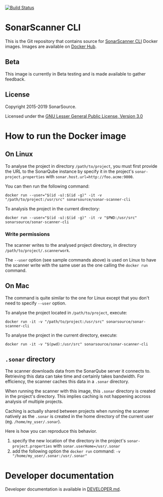 [![Build Status](https://travis-ci.org/SonarSource/sonar-scanner-cli-docker.svg?branch=master)](https://travis-ci.org/SonarSource/sonar-scanner-cli-docker)

# SonarScanner CLI

This is the Git repository that contains source for [SonarScanner CLI](https://github.com/SonarSource/sonar-scanner-cli) Docker images.
Images are available on [Docker Hub](https://hub.docker.com/r/sonarsource/sonar-scanner-cli).

## Beta

This image is currently in Beta testing and is made available to gather feedback.

## License

Copyright 2015-2019 SonarSource.

Licensed under the [GNU Lesser General Public License, Version 3.0](http://www.gnu.org/licenses/lgpl.txt)

# How to run the Docker image

## On Linux

To analyse the project in directory `/path/to/project`, you must first provide the URL to the SonarQube instance by specify it in the project's `sonar-project.properties` with `sonar.host.url=http://foo.acme:9000`.

You can then run the following command:

```
docker run --user="$(id -u):$(id -g)" -it -v "/path/to/project:/usr/src" sonarsource/sonar-scanner-cli
```

To analysis the project in the current directory:

```
docker run --user="$(id -u):$(id -g)" -it -v "$PWD:/usr/src" sonarsource/sonar-scanner-cli
```

### Write permissions

The scanner writes to the analysed project directory, in directory `/path/to/project/.scannerwork`.

The `--user` option (see sample commands above) is used on Linux to have the scanner write with the same user as the one calling the `docker run` command.

## On Mac

The command is quite similar to the one for Linux except that you don't need to specify `--user` option.

To analyse the project located in `/path/to/project`, execute:

```
docker run -it -v "/path/to/project:/usr/src" sonarsource/sonar-scanner-cli
```

To analyse the project in the current directory, execute:

```
docker run -it -v "$(pwd):/usr/src" sonarsource/sonar-scanner-cli
```

## `.sonar` directory

The scanner downloads data from the SonarQube server it connects to. Retrieving this data can take time and certainly takes bandwidth. For efficiency, the scanner caches this data in a `.sonar` directory.

When running the scanner with this image, this `.sonar` directory is created in the project's directory. This implies caching is not happening accross analysis of multiple projects.

Caching is actually shared between projects when running the scanner natively as the `.sonar` is created in the home directory of the current user (eg. `/home/my_user/.sonar`).

Here is how you can reproduce this behavior.

1. specify the new location of the directory in the project's `sonar-project.properties` with `sonar.userHome=/usr/.sonar`
2. add the following option the `docker run` command: `-v "/home/my_user/.sonar:/usr/.sonar"`

# Developer documentation

Developer documentation is available in [DEVELOPER.md](DEVELOPER.md).
